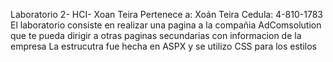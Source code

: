 Laboratorio 2- HCI- Xoan Teira Pertenece a: Xoán Teira Cedula: 4-810-1783 
El laboratorio consiste en realizar una pagina a la compañia AdComsolution que te pueda dirigir a otras paginas secundarias con informacion de la empresa
La estrucutra fue hecha en ASPX y se utilizo CSS para los estilos

